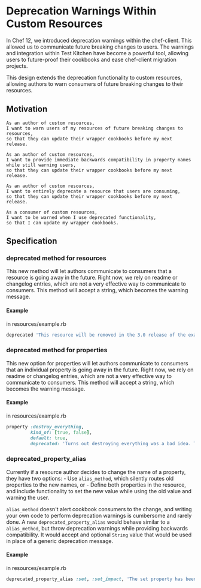 # Deprecation Warnings Within Custom Resources

In Chef 12, we introduced deprecation warnings within the chef-client. This allowed us to communicate future breaking changes to users. The warnings and integration within Test Kitchen have become a powerful tool, allowing users to future-proof their cookbooks and ease chef-client migration projects.

This design extends the deprecation functionality to custom resources, allowing authors to warn consumers of future breaking changes to their resources.

## Motivation

    As an author of custom resources,
    I want to warn users of my resources of future breaking changes to resources,
    so that they can update their wrapper cookbooks before my next release.

	As an author of custom resources,
    I want to provide immediate backwards compatibility in property names while still warning users,
    so that they can update their wrapper cookbooks before my next release.

	As an author of custom resources,
    I want to entirely deprecate a resource that users are consuming,
    so that they can update their wrapper cookbooks before my next release.

	As a consumer of custom resources,
    I want to be warned when I use deprecated functionality,
    so that I can update my wrapper cookbooks.

## Specification

### deprecated method for resources

This new method will let authors communicate to consumers that a resource is going away in the future. Right now, we rely on readme or changelog entries, which are not a very effective way to communicate to consumers. This method will accept a string, which becomes the warning message.

#### Example

in resources/example.rb

```ruby
deprecated 'This resource will be removed in the 3.0 release of the example cookbook in April 2018. You should use example_ng instead. See the readme for additional information.'
```

### deprecated method for properties

This new option for properties will let authors communicate to consumers that an individual property is going away in the future. Right now, we rely on readme or changelog entries, which are not a very effective way to communicate to consumers. This method will accept a string, which becomes the warning message.

#### Example

in resources/example.rb

```ruby
property :destroy_everything,
         kind_of: [true, false],
         default: true,
         deprecated: 'Turns out destroying everything was a bad idea. This property will be removed in the 3.0 release of this cookbook in April 2018 and will throw an error if set at that time.'
```

### deprecated_property_alias

Currently if a resource author decides to change the name of a property, they have two options:
    - Use `alias_method`, which silently routes old properties to the new names, or
    - Define both properties in the resource, and include functionality to set the new value while using the old value and warning the user.

`alias_method` doesn't alert cookbook consumers to the change, and writing your own code to perform deprecation warnings is cumbersome and rarely done. A new `deprecated_property_alias` would behave similar to a `alias_method`, but throw deprecation warnings while providing backwards compatibility. It would accept and optional `String` value that would be used in place of a generic deprecation message.

#### Example

in resources/example.rb

```ruby
deprecated_property_alias :set, :set_impact, 'The set property has been renamed to set_impact. Set will be removed from this cookbook in the next release in April 2018.'
```